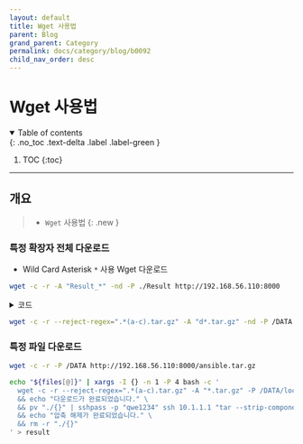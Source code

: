 ```yaml
---
layout: default
title: Wget 사용법
parent: Blog
grand_parent: Category
permalink: docs/category/blog/b0092
child_nav_order: desc
---
```


# Wget 사용법

<details open markdown="block">
  <summary>
    Table of contents
  </summary>
  {: .no_toc .text-delta .label .label-green }
  
1. TOC
{:toc}

</details>

---

## 개요

> - `Wget` 사용법
{: .new }

### 특정 확장자 전체 다운로드

- Wild Card Asterisk `*` 사용 Wget 다운로드

```bash
wget -c -r -A "Result_*" -nd -P ./Result http://192.168.56.110:8000
```

<details markdown="block">
  <summary>
    코드
  </summary>
  {: .text-delta .label .label-green }

```bash
Result
├── Result_1
├── Result_2
├── Result_3
├── Result_4
├── Result_5
├── Result_6
├── Result_7
└── Result_8
```

</details>

```bash
wget -c -r --reject-regex=".*(a-c).tar.gz" -A "d*.tar.gz" -nd -P /DATA http://192.168.56.110:8000/
```

### 특정 파일 다운로드

```bash
wget -c -r -P /DATA http://192.168.56.110:8000/ansible.tar.gz
```

```bash
echo "${files[@]}" | xargs -I {} -n 1 -P 4 bash -c '
  wget -c -r --reject-regex=".*(a-c).tar.gz" -A "*.tar.gz" -P /DATA/local "http://10.1.1.100:8000/{}" -O "./{}" \
  && echo "다운로드가 완료되었습니다." \
  && pv "./{}" | sshpass -p "qwe1234" ssh 10.1.1.1 "tar --strip-components=1 -zxvf - -C /mnt/path" \
  && echo "압축 해제가 완료되었습니다." \
  && rm -r "./{}"
' > result
```

